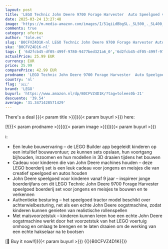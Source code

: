 ```yaml
---
layout: post
title: 'LEGO Technic John Deere 9700 Forage Harvester  Auto Speelgoed voor Kinderen  Tractor en Boerderij Voertuig Set  Creatief Cadeau voor Jongens en Meisjes vanaf 9 Jaar 42168'
date: 2025-03-24 13:27:48
image: 'https://m.media-amazon.com/images/I/51qiLdBbgSL._SL500_._SL400_.jpg'
comments: true
category: ofertas
author: 'tole.es'
slug: 'B0CFVZ4D1K-nl LEGO Technic John Deere 9700 Forage Harvester Auto...'
sku: 'B0CFVZ4D1K-nl'
tags: [ '6d2fcb45-df05-499f-9780-9477bed321a6_0','6d2fcb45-df05-499f-9780-9477bed321a6_501','6d2fcb45-df05-499f-9780-9477bed321a6_5201','6d2fcb45-df05-499f-9780-9477bed321a6_5301','8','Arborist Merchandising Root','Bouw- & constructiespeelgoed','Educatief speelgoed','LEGO','STEM','Self Service','Special Features Stores','Speelgoed & spellen','Speelgoedbouwsets','lego','🇳🇱', ]
actualPrice: 25.99 EUR
currency: EUR
price: 25.99
comparePrice: 42.99 EUR
prodname: 'LEGO Technic John Deere 9700 Forage Harvester  Auto Speelgoed voor Kinderen  Tractor en Boerderij Voertuig Set  Creatief Cadeau voor Jongens en Meisjes vanaf 9 Jaar 42168'
country: 'nl'
flag: '🇳🇱'
brand: 'LEGO'
buyurl: 'https://www.amazon.nl/dp/B0CFVZ4D1K/?tag=tolees0b-21'
descuento: '39.54'
average: '31.3471428571429'
---
```


There's a deal [{{< param title >}}]({{< param buyurl >}})  here:

[![{{< param prodname >}}]({{< param image >}})]({{< param buyurl >}})

ℹ️:

- Een leuke bouwervaring – de LEGO Builder app begeleidt kinderen op een intuïtief bouwavontuur; ze kunnen sets opslaan, hun voortgang bijhouden, inzoomen en hun modellen in 3D draaien tijdens het bouwen
- Cadeau voor kinderen die van John Deere machines houden – deze LEGO boerderij set is een leuk cadeau voor jongens en meisjes die van creatief speelgoed en autos houden
- John Deere speelgoed voor kinderen vanaf 9 jaar – inspireer jonge boerderijfans om dit LEGO Technic John Deere 9700 Forage Harvester speelgoed boerderij set voor jongens en meisjes te bouwen en te verkennen
- Authentieke besturing – het speelgoed tractor model beschikt over achterwielbesturing, net als een echte John Deere oogstmachine, zodat kinderen kunnen genieten van realistische rollenspellen
- Met maïsvoorzetstuk – kinderen kunnen leren hoe een echte John Deere oogstmachine werkt door het voorzetstuk van het LEGO voertuig omhoog en omlaag te brengen en te laten draaien om de werking van een echte hakselaar na te bootsen

[🛒 Buy it now!!]({{< param buyurl >}})
{{<world>}}B0CFVZ4D1K{{</world>}}
